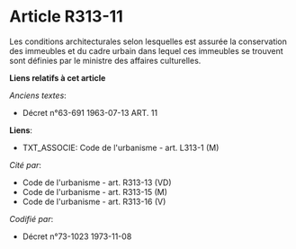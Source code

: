 # Article R313-11

Les conditions architecturales selon lesquelles est assurée la conservation des immeubles et du cadre urbain dans lequel ces
immeubles se trouvent sont définies par le ministre des affaires culturelles.

**Liens relatifs à cet article**

_Anciens textes_:

  - Décret n°63-691 1963-07-13 ART. 11

**Liens**:

  - TXT_ASSOCIE: Code de l'urbanisme - art. L313-1 (M)

_Cité par_:

  - Code de l'urbanisme - art. R313-13 (VD)
  - Code de l'urbanisme - art. R313-15 (M)
  - Code de l'urbanisme - art. R313-16 (V)

_Codifié par_:

  - Décret n°73-1023 1973-11-08

